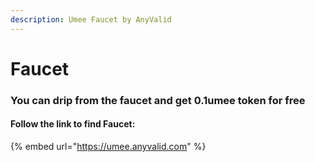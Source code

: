 ```yaml
---
description: Umee Faucet by AnyValid
---
```


# Faucet

### You can drip from the faucet and get 0.1umee token for free

#### Follow the link to find Faucet:

{% embed url="https://umee.anyvalid.com" %}
